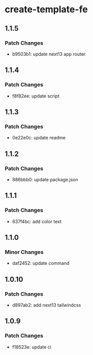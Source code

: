 # create-template-fe

## 1.1.5

### Patch Changes

- b9503b1: update next13 app router

## 1.1.4

### Patch Changes

- f8f82ee: update script

## 1.1.3

### Patch Changes

- 0e22e0c: update readme

## 1.1.2

### Patch Changes

- 886bbb0: update package.json

## 1.1.1

### Patch Changes

- 637f4bc: add color text

## 1.1.0

### Minor Changes

- daf2452: update command

## 1.0.10

### Patch Changes

- d897ab2: add next13 tailwindcss

## 1.0.9

### Patch Changes

- f18523e: update ci

